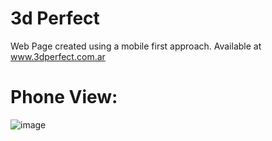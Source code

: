 # 3d Perfect

Web Page created using a mobile first approach.
Available at www.3dperfect.com.ar

# Phone View:
![image](https://user-images.githubusercontent.com/58470524/106298478-b33df100-6232-11eb-8ee9-4b995a6c22f9.png)
